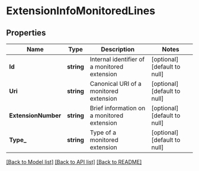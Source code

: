 # ExtensionInfoMonitoredLines

## Properties
Name | Type | Description | Notes
------------ | ------------- | ------------- | -------------
**Id** | **string** | Internal identifier of a monitored extension | [optional] [default to null]
**Uri** | **string** | Canonical URI of a monitored extension | [optional] [default to null]
**ExtensionNumber** | **string** | Brief information on a monitored extension | [optional] [default to null]
**Type_** | **string** | Type of a monitored extension | [optional] [default to null]

[[Back to Model list]](../README.md#documentation-for-models) [[Back to API list]](../README.md#documentation-for-api-endpoints) [[Back to README]](../README.md)


